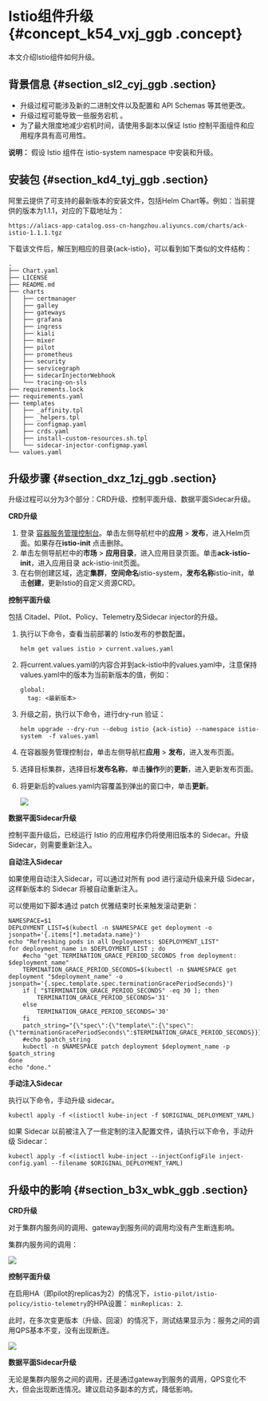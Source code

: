# Istio组件升级 {#concept_k54_vxj_ggb .concept}

本文介绍Istio组件如何升级。

## 背景信息 {#section_sl2_cyj_ggb .section}

-   升级过程可能涉及新的二进制文件以及配置和 API Schemas 等其他更改。
-   升级过程可能导致一些服务宕机 。
-   为了最大限度地减少宕机时间，请使用多副本以保证 Istio 控制平面组件和应用程序具有高可用性。

**说明：** 假设 Istio 组件在 istio-system namespace 中安装和升级。

## 安装包 {#section_kd4_tyj_ggb .section}

阿里云提供了可支持的最新版本的安装文件，包括Helm Chart等。例如：当前提供的版本为1.1.1，对应的下载地址为：

```
https://aliacs-app-catalog.oss-cn-hangzhou.aliyuncs.com/charts/ack-istio-1.1.1.tgz
```

下载该文件后，解压到相应的目录\{ack-istio\}，可以看到如下类似的文件结构：

```
.
├── Chart.yaml
├── LICENSE
├── README.md
├── charts
│   ├── certmanager
│   ├── galley
│   ├── gateways
│   ├── grafana
│   ├── ingress
│   ├── kiali
│   ├── mixer
│   ├── pilot
│   ├── prometheus
│   ├── security
│   ├── servicegraph
│   ├── sidecarInjectorWebhook
│   └── tracing-on-sls
├── requirements.lock
├── requirements.yaml
├── templates
│   ├── _affinity.tpl
│   ├── _helpers.tpl
│   ├── configmap.yaml
│   ├── crds.yaml
│   ├── install-custom-resources.sh.tpl
│   └── sidecar-injector-configmap.yaml
└── values.yaml
```

## 升级步骤 {#section_dxz_1zj_ggb .section}

升级过程可以分为3个部分：CRD升级、控制平面升级、数据平面Sidecar升级。

****CRD升级****

1.  登录 [容器服务管理控制台](https://cs.console.aliyun.com/)。单击左侧导航栏中的**应用** \> **发布**，进入Helm页面。如果存在**istio-init** 点击删除。
2.  单击左侧导航栏中的**市场** \> **应用目录**，进入应用目录页面。单击**ack-istio-init**，进入应用目录 ack-istio-init页面。
3.  在右侧创建区域，选定**集群**，**空间命名**istio-system，**发布名称**istio-init，单击**创建**，更新Istio的自定义资源CRD。

**控制平面升级**

包括 Citadel、Pilot、Policy、Telemetry及Sidecar injector的升级。

1.  执行以下命令，查看当前部署的 Istio发布的参数配置。

    ```
    helm get values istio > current.values.yaml
    ```

2.  将current.values.yaml的内容合并到ack-istio中的values.yaml中，注意保持values.yaml中的版本为当前新版本的值，例如：

    ```
    global:
      tag: <最新版本>
    ```

3.  升级之前，执行以下命令，进行dry-run 验证：

    ```
    helm upgrade --dry-run --debug istio {ack-istio} --namespace istio-system  -f values.yaml
    ```

4.  在容器服务管理控制台，单击左侧导航栏**应用** \> **发布**，进入发布页面。
5.  选择目标集群，选择目标**发布名称**，单击**操作**列的**更新**，进入更新发布页面。
6.  将更新后的values.yaml内容覆盖到弹出的窗口中，单击**更新**。

    ![](http://static-aliyun-doc.oss-cn-hangzhou.aliyuncs.com/assets/img/83226/155428286235271_zh-CN.png)


**数据平面Sidecar升级**

控制平面升级后，已经运行 Istio 的应用程序仍将使用旧版本的 Sidecar。升级Sidecar，则需要重新注入。

**自动注入Sidecar**

如果使用自动注入Sidecar，可以通过对所有 pod 进行滚动升级来升级 Sidecar，这样新版本的 Sidecar 将被自动重新注入。

可以使用如下脚本通过 patch 优雅结束时长来触发滚动更新：

```
NAMESPACE=$1
DEPLOYMENT_LIST=$(kubectl -n $NAMESPACE get deployment -o jsonpath='{.items[*].metadata.name}')
echo "Refreshing pods in all Deployments: $DEPLOYMENT_LIST"
for deployment_name in $DEPLOYMENT_LIST ; do
    #echo "get TERMINATION_GRACE_PERIOD_SECONDS from deployment: $deployment_name"
    TERMINATION_GRACE_PERIOD_SECONDS=$(kubectl -n $NAMESPACE get deployment "$deployment_name" -o jsonpath='{.spec.template.spec.terminationGracePeriodSeconds}')
    if [ "$TERMINATION_GRACE_PERIOD_SECONDS" -eq 30 ]; then
        TERMINATION_GRACE_PERIOD_SECONDS='31'
    else
        TERMINATION_GRACE_PERIOD_SECONDS='30'
    fi
    patch_string="{\"spec\":{\"template\":{\"spec\":{\"terminationGracePeriodSeconds\":$TERMINATION_GRACE_PERIOD_SECONDS}}}}"
    #echo $patch_string
    kubectl -n $NAMESPACE patch deployment $deployment_name -p $patch_string
done
echo "done."
```

**手动注入Sidecar**

执行以下命令，手动升级 sidecar。

```
kubectl apply -f <(istioctl kube-inject -f $ORIGINAL_DEPLOYMENT_YAML)
```

如果 Sidecar 以前被注入了一些定制的注入配置文件，请执行以下命令，手动升级 Sidecar：

```
kubectl apply -f <(istioctl kube-inject --injectConfigFile inject-config.yaml --filename $ORIGINAL_DEPLOYMENT_YAML)
```

## 升级中的影响 {#section_b3x_wbk_ggb .section}

**CRD升级**

对于集群内服务间的调用、gateway到服务间的调用均没有产生断连影响。

集群内服务间的调用：

![](http://static-aliyun-doc.oss-cn-hangzhou.aliyuncs.com/assets/img/83226/155428286235273_zh-CN.png)

**控制平面升级**

在启用HA（即pilot的replicas为2）的情况下，`istio-pilot/istio-policy/istio-telemetry`的HPA设置： `minReplicas: 2`.

此时，在多次变更版本（升级、回滚）的情况下，测试结果显示为：服务之间的调用QPS基本不变，没有出现断连。

![](http://static-aliyun-doc.oss-cn-hangzhou.aliyuncs.com/assets/img/83226/155428286435274_zh-CN.png)

**数据平面Sidecar升级**

无论是集群内服务之间的调用，还是通过gateway到服务的调用，QPS变化不大，但会出现断连情况。建议启动多副本的方式，降低影响。


